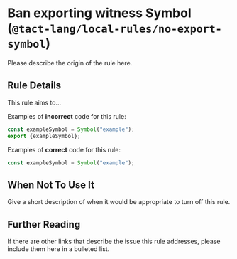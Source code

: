 # Ban exporting witness Symbol (`@tact-lang/local-rules/no-export-symbol`)

<!-- end auto-generated rule header -->

Please describe the origin of the rule here.

## Rule Details

This rule aims to...

Examples of **incorrect** code for this rule:

```ts
const exampleSymbol = Symbol("example");
export {exampleSymbol};
```

Examples of **correct** code for this rule:

```ts
const exampleSymbol = Symbol("example");
```

## When Not To Use It

Give a short description of when it would be appropriate to turn off this rule.

## Further Reading

If there are other links that describe the issue this rule addresses, please include them here in a bulleted list.
